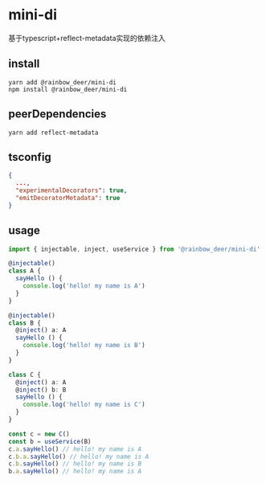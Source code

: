 # mini-di
基于typescript+reflect-metadata实现的依赖注入

## install
```shell
yarn add @rainbow_deer/mini-di
npm install @rainbow_deer/mini-di
```
## peerDependencies
```shell
yarn add reflect-metadata
```
## tsconfig
```json
{
  ...,
  "experimentalDecorators": true,
  "emitDecoratorMetadata": true
}
```
## usage
```ts
import { injectable, inject, useService } from '@rainbow_deer/mini-di'

@injectable()
class A {
  sayHello () {
    console.log('hello! my name is A')
  }
}

@injectable()
class B {
  @inject() a: A
  sayHello () {
    console.log('hello! my name is B')
  }
}

class C {
  @inject() a: A
  @inject() b: B
  sayHello () {
    console.log('hello! my name is C')
  }
}

const c = new C()
const b = useService(B)
c.a.sayHello() // hello! my name is A
c.b.a.sayHello() // hello! my name is A
c.b.sayHello() // hello! my name is B
b.a.sayHello() // hello! my name is A
```
